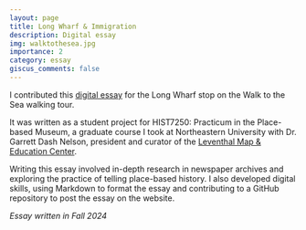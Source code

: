 ```yaml
---
layout: page
title: Long Wharf & Immigration
description: Digital essay
img: walktothesea.jpg
importance: 2
category: essay
giscus_comments: false
---
```


I contributed this [digital essay](https://walktothesea.com/locations/long-wharf) for the Long Wharf stop on the Walk to the Sea walking tour. 

It was written as a student project for HIST7250: Practicum in the Place-based Museum, a graduate course I took at Northeastern University with Dr. Garrett Dash Nelson, president and curator of the [Leventhal Map & Education Center](https://www.leventhalmap.org).

Writing this essay involved in-depth research in newspaper archives and exploring the practice of telling place-based history. I also developed digital skills, using Markdown to format the essay and contributing to a GitHub repository to post the essay on the website.

*Essay written in Fall 2024*
